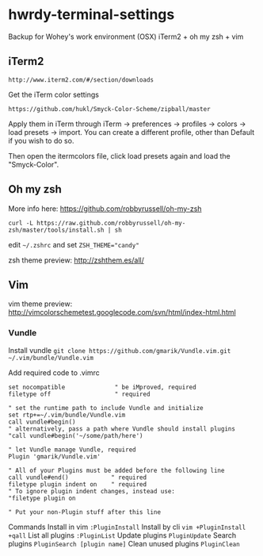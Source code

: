 # hwrdy-terminal-settings
Backup for Wohey's work environment (OSX)
iTerm2 + oh my zsh + vim

## iTerm2

    http://www.iterm2.com/#/section/downloads

Get the iTerm color settings

    https://github.com/hukl/Smyck-Color-Scheme/zipball/master

Apply them in iTerm through iTerm -> preferences -> profiles -> colors -> load presets -> import. You can create a different profile, other than Default if you wish to do so.

Then open the itermcolors file, click load presets again and load the "Smyck-Color".

## Oh my zsh

More info here: https://github.com/robbyrussell/oh-my-zsh

    curl -L https://raw.github.com/robbyrussell/oh-my-zsh/master/tools/install.sh | sh

edit `~/.zshrc` and set `ZSH_THEME="candy"`

zsh theme preview: http://zshthem.es/all/

## Vim

vim theme preview: http://vimcolorschemetest.googlecode.com/svn/html/index-html.html

### Vundle

Install vundle
    ```git clone https://github.com/gmarik/Vundle.vim.git ~/.vim/bundle/Vundle.vim```

Add required code to .vimrc
```
set nocompatible              " be iMproved, required
filetype off                  " required

" set the runtime path to include Vundle and initialize
set rtp+=~/.vim/bundle/Vundle.vim
call vundle#begin()
" alternatively, pass a path where Vundle should install plugins
"call vundle#begin('~/some/path/here')

" let Vundle manage Vundle, required
Plugin 'gmarik/Vundle.vim'

" All of your Plugins must be added before the following line
call vundle#end()            " required
filetype plugin indent on    " required
" To ignore plugin indent changes, instead use:
"filetype plugin on

" Put your non-Plugin stuff after this line
```

Commands
Install in vim `:PluginInstall`
Install by cli `vim +PluginInstall +qall`
List all plugins `:PluginList`
Update plugins `PluginUpdate`
Search plugins `PluginSearch [plugin name]`
Clean unused plugins `PluginClean`
